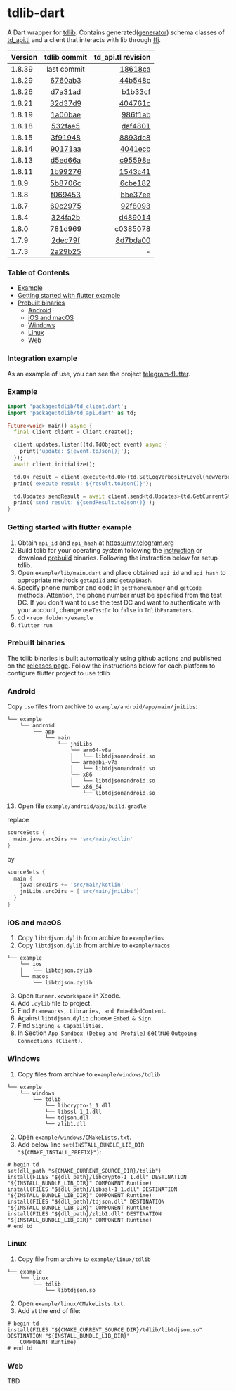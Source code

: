 # tdlib-dart

A Dart wrapper for [tdlib](https://github.com/tdlib/td). Contains generated([generator](https://github.com/ivk1800/tdlib-generator?tab=readme-ov-file)) schema classes of [td_api.tl](https://github.com/tdlib/td/blob/master/td/generate/scheme/td_api.tl) and a client that interacts with lib through [ffi](https://dart.dev/guides/libraries/c-interop). 

| Version |                         tdlib commit                          |                                                                 td_api.tl revision |
|---------|:-------------------------------------------------------------:|-----------------------------------------------------------------------------------:|
| 1.8.39  |                          last commit                          |   [18618ca](https://github.com/tdlib/td/blob/18618ca/td/generate/scheme/td_api.tl) |
| 1.8.29  | [6760ab3](https://github.com/ivk1800/tdlib-dart/tree/6760ab3) |   [44b548c](https://github.com/tdlib/td/blob/44b548c/td/generate/scheme/td_api.tl) |
| 1.8.26  | [d7a31ad](https://github.com/ivk1800/tdlib-dart/tree/d7a31ad) |   [b1b33cf](https://github.com/tdlib/td/blob/b1b33cf/td/generate/scheme/td_api.tl) |
| 1.8.21  | [32d37d9](https://github.com/ivk1800/tdlib-dart/tree/32d37d9) |   [404761c](https://github.com/tdlib/td/blob/404761c/td/generate/scheme/td_api.tl) |
| 1.8.19  | [1a00bae](https://github.com/ivk1800/tdlib-dart/tree/1a00bae) |   [986f1ab](https://github.com/tdlib/td/blob/986f1ab/td/generate/scheme/td_api.tl) |
| 1.8.18  | [532fae5](https://github.com/ivk1800/tdlib-dart/tree/532fae5) |   [daf4801](https://github.com/tdlib/td/blob/daf4801/td/generate/scheme/td_api.tl) |
| 1.8.15  | [3f91948](https://github.com/ivk1800/tdlib-dart/tree/3f91948) |   [8893dc8](https://github.com/tdlib/td/blob/8893dc8/td/generate/scheme/td_api.tl) |
| 1.8.14  | [90171aa](https://github.com/ivk1800/tdlib-dart/tree/90171aa) |   [4041ecb](https://github.com/tdlib/td/blob/4041ecb/td/generate/scheme/td_api.tl) |
| 1.8.13  | [d5ed66a](https://github.com/ivk1800/tdlib-dart/tree/d5ed66a) |   [c95598e](https://github.com/tdlib/td/blob/c95598e/td/generate/scheme/td_api.tl) |
| 1.8.11  | [1b99276](https://github.com/ivk1800/tdlib-dart/tree/1b99276) |   [1543c41](https://github.com/tdlib/td/blob/1543c41/td/generate/scheme/td_api.tl) |
| 1.8.9   | [5b8706c](https://github.com/ivk1800/tdlib-dart/tree/5b8706c) |   [6cbe182](https://github.com/tdlib/td/blob/6cbe182/td/generate/scheme/td_api.tl) |
| 1.8.8   | [f069453](https://github.com/ivk1800/tdlib-dart/tree/f069453) |   [bbe37ee](https://github.com/tdlib/td/blob/bbe37ee/td/generate/scheme/td_api.tl) |
| 1.8.7   | [60c2975](https://github.com/ivk1800/tdlib-dart/tree/60c2975) |   [92f8093](https://github.com/tdlib/td/blob/92f8093/td/generate/scheme/td_api.tl) |
| 1.8.4   | [324fa2b](https://github.com/ivk1800/tdlib-dart/tree/324fa2b) |   [d489014](https://github.com/tdlib/td/blob/d489014/td/generate/scheme/td_api.tl) |
| 1.8.0   | [781d969](https://github.com/ivk1800/tdlib-dart/tree/781d969) | [c0385078](https://github.com/tdlib/td/blob/c0385078/td/generate/scheme/td_api.tl) |
| 1.7.9   | [2dec79f](https://github.com/ivk1800/tdlib-dart/tree/2dec79f) | [8d7bda00](https://github.com/tdlib/td/blob/8d7bda00/td/generate/scheme/td_api.tl) |
| 1.7.3   | [2a29b25](https://github.com/ivk1800/tdlib-dart/tree/2a29b25) |                                                                                  - |

### Table of Contents

- [Example](#example)
- [Getting started with flutter example](#getting-started-with-flutter-example)
- [Prebuilt binaries](#prebuilt-binaries)
  - [Android](#android)
  - [iOS and macOS](#ios-and-macos)
  - [Windows](#windows)
  - [Linux](#linux)
  - [Web](#web)

### Integration example
As an example of use, you can see the project [telegram-flutter](https://github.com/ivk1800/telegram-flutter).

### Example
```dart
import 'package:tdlib/td_client.dart';
import 'package:tdlib/td_api.dart' as td;

Future<void> main() async {
  final Client client = Client.create();

  client.updates.listen((td.TdObject event) async {
    print('update: ${event.toJson()}');
  });
  await client.initialize();

  td.Ok result = client.execute<td.Ok>(td.SetLogVerbosityLevel(newVerbosityLevel: 0));
  print('execute result: ${result.toJson()}');

  td.Updates sendResult = await client.send<td.Updates>(td.GetCurrentState());
  print('send result: ${sendResult.toJson()}');
}
```

### Getting started with flutter example
1. Obtain `api_id` and `api_hash` at https://my.telegram.org
2. Build tdlib for your operating system following the [instruction](https://github.com/tdlib/td#building) or download [prebuild](https://github.com/ivk1800/td-json-client-prebuilt/releases) binaries. Following the instraction below for setup tdlib.
3. Open `example/lib/main.dart` and place obtained `api_id` and `api_hash` to appropriate methods `getApiId` and `getApiHash`.
4. Specify phone number and code in `getPhoneNumber` and `getCode` methods. Attention, the phone number must be specified from the test DC. If you don't want to use the test DC and want to authenticate with your account, change `useTestDc` to `false` in `TdlibParameters`.
5. cd `<repo folder>/example`
6. `flutter run`

### Prebuilt binaries
The tdlib binaries is built automatically using github actions and published on the [releases page](https://github.com/ivk1800/td-json-client-prebuilt/releases/). Follow the instructions below for each platform to configure flutter project to use tdlib

### Android
Copy `.so` files from archive to `example/android/app/main/jniLibs`:
```
└── example 
    └── android 
        └── app 
            └── main 
                └── jniLibs 
                    └── arm64-v8a
                    │   └── libtdjsonandroid.so
                    └── armeabi-v7a
                    │   └── libtdjsonandroid.so
                    └── x86
                    │   └── libtdjsonandroid.so
                    └── x86_64
                        └── libtdjsonandroid.so
```
13. Open file `example/android/app/build.gradle`

replace
```groovy
sourceSets {
  main.java.srcDirs += 'src/main/kotlin'
}
```
by 
```groovy
sourceSets {
  main {
    java.srcDirs += 'src/main/kotlin'
    jniLibs.srcDirs = ['src/main/jniLibs']
  }
}
```

### iOS and macOS
1. Copy `libtdjson.dylib` from archive to `example/ios`
2. Copy `libtdjson.dylib` from archive to `example/macos`
```
└── example 
    └── ios 
    │   └── libtdjson.dylib
    └── macos
        └── libtdjson.dylib
```
3. Open `Runner.xcworkspace` in Xcode.
4. Add `.dylib` file to project.
5. Find `Frameworks, Libraries, and EmbeddedContent`.
6. Against `libtdjson.dylib` choose `Embed & Sign`.
7. Find `Signing & Capabilities`.
8. In Section `App Sandbox (Debug and Profile)` set true `Outgoing Connections (Client)`.

### Windows
1. Copy files from archive to `example/windows/tdlib`
```
└── example 
    └── windows 
        └── tdlib 
            └── libcrypto-1_1.dll
            └── libssl-1_1.dll
            └── tdjson.dll
            └── zlib1.dll
```
2. Open `example/windows/CMakeLists.txt`.
3. Add below line `set(INSTALL_BUNDLE_LIB_DIR "${CMAKE_INSTALL_PREFIX}")`:
```
# begin td
set(dll_path "${CMAKE_CURRENT_SOURCE_DIR}/tdlib")
install(FILES "${dll_path}/libcrypto-1_1.dll" DESTINATION "${INSTALL_BUNDLE_LIB_DIR}" COMPONENT Runtime)
install(FILES "${dll_path}/libssl-1_1.dll" DESTINATION "${INSTALL_BUNDLE_LIB_DIR}" COMPONENT Runtime)
install(FILES "${dll_path}/tdjson.dll" DESTINATION "${INSTALL_BUNDLE_LIB_DIR}" COMPONENT Runtime)
install(FILES "${dll_path}/zlib1.dll" DESTINATION "${INSTALL_BUNDLE_LIB_DIR}" COMPONENT Runtime)
# end td
```

### Linux
1. Copy file from archive to `example/linux/tdlib`
```
└── example 
    └── linux 
        └── tdlib 
            └── libtdjson.so
```
2. Open `example/linux/CMakeLists.txt`.
3. Add at the end of file:
```
# begin td
install(FILES "${CMAKE_CURRENT_SOURCE_DIR}/tdlib/libtdjson.so" DESTINATION "${INSTALL_BUNDLE_LIB_DIR}"
    COMPONENT Runtime)
# end td
```

### Web
TBD
